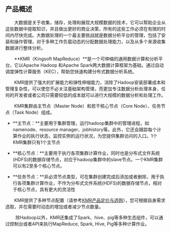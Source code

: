 ## 产品概述

　　大数据是关于收集，储存，处理和展现大规模数据的技术，它可以帮助企业从这些数据中提取知识，并且做出更好的商业决策，所有的这些工作必须在有限的时间内尽快完成。大数据处理的一个最主要挑战就是数据分析平台的管理，包括了安装和操作管理，对于多种工作负载动态的分配数据处理能力，以及从多个来源收集数据进行整体分析。
  
　　**KMR（Kingsoft MapReduce）**是一个可伸缩的通用数据计算和分析平台，它以Apache Hadoop 和Apache Spark两大数据计算框架为基础，通过自动调度弹性计算服务（KEC），帮助您快速构建分布式数据分析系统。
  
　　KMR提供了强大的扩展能力和弹性伸缩能力，消除了Hadoop安装部署成本和管理复杂性，可以使您不必关注基础架构管理，而更加专注数据分析处理本身，任何的开发者或者公司只需要较低的成本就可以进行大规模的数据分析和处理工作。
  
　　KMR集群由主节点（Master Node）和若干核心节点（Core Node）、任务节点（Task Node）组成。
    
  * **主节点：**主要用于集群管理，运行hadoop集群中的管理进程，如namenode、resource manager、jobhistory等。此外，它还会跟踪每个计算作业的执行状态，监控实例的运行状况，为您提供集群访问的入口。1个KMR集群只有1个主节点
  
  * **核心节点：**主要用于执行各项集群计算作业，同时也是分布式文件系统(HDFS)的数据存储节点，对应于hadoop集群中的slave节点。一个KMR集群可以有2至多个核心节点。

* **任务节点：**非必须节点类型，可在集群创建完成后添加或者删除，用于执行各项集群计算作业，不作为分布式文件系统(HDFS)的数据存储节点，相对于核心节点，具有更大的灵活性

　　KMR提供了多种节点配置（请参考[KMR产品定价与选购](chan_pin_ding_jia_yu_xuan_gou.md)），您可根据自身需求选取，并在需要时动态的增加或者减少节点数量。
  
　　
  除Hadoop以外，KMR还集成了Spark、hive、pig等多种生态组件，可以通过控制台或者API来执行MapReduce, Spark, Hive, Pig等多种计算作业。
